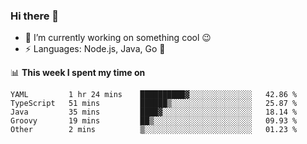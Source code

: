 ### Hi there 👋

<!--
**nodejh/nodejh** is a ✨ _special_ ✨ repository because its `README.md` (this file) appears on your GitHub profile.

Here are some ideas to get you started:

- 🔭 I’m currently working on ...
- 🌱 I’m currently learning ...
- 👯 I’m looking to collaborate on ...
- 🤔 I’m looking for help with ...
- 💬 Ask me about ...
- 📫 How to reach me: ...
- 😄 Pronouns: ...
- ⚡ Fun fact: ...
-->

- 🔭 I’m currently working on something cool :wink:
- ⚡ Languages: Node.js, Java, Go :thought_balloon:

📊 **This week I spent my time on**

<!--START_SECTION:waka-->
```text
YAML         1 hr 24 mins    ██████████▓░░░░░░░░░░░░░░   42.86 % 
TypeScript   51 mins         ██████▒░░░░░░░░░░░░░░░░░░   25.87 % 
Java         35 mins         ████▓░░░░░░░░░░░░░░░░░░░░   18.14 % 
Groovy       19 mins         ██▒░░░░░░░░░░░░░░░░░░░░░░   09.93 % 
Other        2 mins          ▒░░░░░░░░░░░░░░░░░░░░░░░░   01.23 % 
```
<!--END_SECTION:waka-->


<!--
:traffic_light: **Visitors**

![visitors](https://visitor-badge.glitch.me/badge?page_id=nodejh.nodejh)
-->
